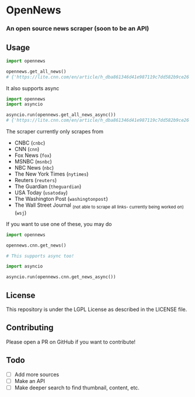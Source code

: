 # OpenNews

### An open source news scraper (soon to be an API)

## Usage

```py
import opennews

opennews.get_all_news()
# {'https://lite.cnn.com/en/article/h_dba861346d41e987119c7dd582b9ce26': 'Kyiv: Ukrainians fight to keep control of their capital', 'https://lite.cnn.com/en/article/h_9a2e01ad1a0d0ad6bae3da70a986ac89': 'Analysis: US intelligence got it right on Ukraine', 'https://lite.cnn.com/en/article/h_13235222fe8a657308f4e2e716cd4aa7': ...
```

It also supports async
```py
import opennews
import asyncio

asyncio.run(opennews.get_all_news_async())
# {'https://lite.cnn.com/en/article/h_dba861346d41e987119c7dd582b9ce26': 'Kyiv: Ukrainians fight to keep control of their capital', 'https://lite.cnn.com/en/article/h_9a2e01ad1a0d0ad6bae3da70a986ac89': 'Analysis: US intelligence got it right on Ukraine', 'https://lite.cnn.com/en/article/h_13235222fe8a657308f4e2e716cd4aa7': ...
```

The scraper currently only scrapes from 
- CNBC (`cnbc`)
- CNN (`cnn`)
- Fox News (`fox`)
- MSNBC (`msnbc`)
- NBC News (`nbc`)
- The New York Times (`nytimes`)
- Reuters (`reuters`)
- The Guardian (`theguardian`)
- USA Today (`usatoday`)
- The Washington Post (`washingtonpost`)
- The Wall Street Journal <sub>(not able to scrape all links- currently being worked on)</sub> (`wsj`)

If you want to use one of these, you may do
```py
import opennews

opennews.cnn.get_news()

# This supports async too!

import asyncio

asyncio.run(opennews.cnn.get_news_async())
```


## License
This repository is under the LGPL License as described in the LICENSE file.


## Contributing
Please open a PR on GitHub if you want to contribute!

## Todo

- [ ] Add more sources
- [ ] Make an API
- [ ] Make deeper search to find thumbnail, content, etc.
